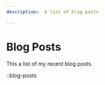 ```yaml
---
description:  A list of blog posts

---
```


# Blog Posts
This a list of my recent blog posts.

::blog-posts

